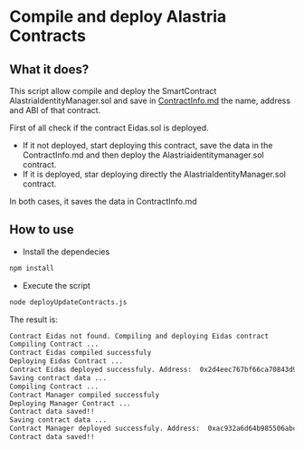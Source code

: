 # Compile and deploy Alastria Contracts

## What it does?

This script allow compile and deploy the SmartContract AlastriaIdentityManager.sol and save in [ContractInfo.md](../../contracts/ContractInfo.md) the name, address and ABI of that contract.

First of all check if the contract Eidas.sol is deployed. 

- If it not deployed, start deploying this contract, save the data in the ContractInfo.md and then deploy the Alastriaidentitymanager.sol contract.
- If it is deployed, star deploying directly the AlastriaIdentityManager.sol contract.

In both cases, it saves the data in ContractInfo.md

## How to use

- Install the dependecies

```sh
npm install
```

- Execute the script

```sh
node deployUpdateContracts.js
```

The result is:

```sh
Contract Eidas not found. Compiling and deploying Eidas contract
Compiling Contract ...
Contract Eidas compiled successfuly
Deploying Eidas Contract ...
Contract Eidas deployed successfuly. Address:  0x2d4eec767bf66ca70843d9d9a7f357b02c44f8cd
Saving contract data ...
Compiling Contract ...
Contract Manager compiled successfuly
Deploying Manager Contract ...
Contract data saved!!
Saving contract data ...
Contract Manager deployed successfuly. Address:  0xac932a6d64b985506abcea2b0cc952c525ba7c9e
Contract data saved!!
```